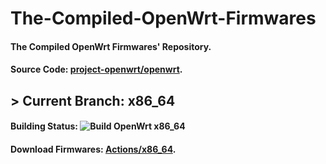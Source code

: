 # The-Compiled-OpenWrt-Firmwares
#### The Compiled OpenWrt Firmwares' Repository.
#### Source Code: [project-openwrt/openwrt](https://github.com/project-openwrt/openwrt).

## > Current Branch: x86\_64
#### Building Status: ![Build OpenWrt x86\_64](https://github.com/project-openwrt/The-Compiled-OpenWrt-Firmwares/workflows/Build%20OpenWrt%20x86_64/badge.svg?branch=x86_64)
#### Download Firmwares: [Actions/x86\_64](https://github.com/project-openwrt/The-Compiled-OpenWrt-Firmwares/actions?query=is%3Asuccess+branch%3Ax86_64).
